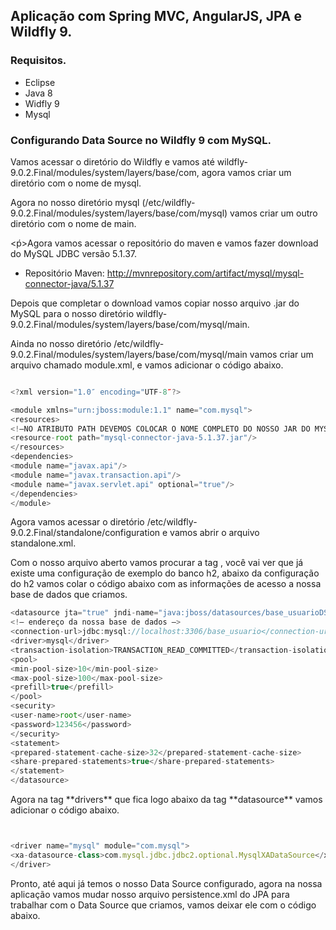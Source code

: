 ## Aplicação com Spring MVC, AngularJS, JPA e Wildfly 9.

### Requisitos.

- Eclipse
- Java 8
- Widfly 9
- Mysql


### Configurando Data Source no Wildfly 9 com MySQL.

<p>Vamos acessar o diretório do Wildfly e vamos até wildfly-9.0.2.Final/modules/system/layers/base/com, agora vamos criar um diretório com o nome de mysql.</p>
<p>Agora no nosso diretório mysql (/etc/wildfly-9.0.2.Final/modules/system/layers/base/com/mysql) vamos criar um outro diretório com o nome de main.</p>
<ṕ>Agora vamos acessar o repositório do maven e vamos fazer download do MySQL JDBC versão 5.1.37.</p>

- Repositório Maven: http://mvnrepository.com/artifact/mysql/mysql-connector-java/5.1.37

<p>Depois que completar o download vamos copiar nosso arquivo .jar do MySQL para o nosso diretório wildfly-9.0.2.Final/modules/system/layers/base/com/mysql/main.</p>

<p>Ainda no nosso diretório /etc/wildfly-9.0.2.Final/modules/system/layers/base/com/mysql/main vamos criar um arquivo chamado module.xml, e vamos adicionar o código abaixo.</p>

```javascript

<?xml version="1.0″ encoding="UTF-8″?>

<module xmlns="urn:jboss:module:1.1" name="com.mysql">
<resources>
<!–NO ATRIBUTO PATH DEVEMOS COLOCAR O NOME COMPLETO DO NOSSO JAR DO MYSQL–> 
<resource-root path="mysql-connector-java-5.1.37.jar"/>
</resources>
<dependencies>
<module name="javax.api"/>
<module name="javax.transaction.api"/>
<module name="javax.servlet.api" optional="true"/>
</dependencies>
</module>
```


Agora vamos acessar o diretório /etc/wildfly-9.0.2.Final/standalone/configuration e vamos abrir o arquivo standalone.xml.

Com o nosso arquivo aberto vamos procurar a tag <datasources>, você vai ver que já existe uma configuração de exemplo do banco h2, abaixo da configuração do h2 vamos colar o código abaixo com as informações de acesso a nossa base de dados que criamos.


```javascript
<datasource jta="true" jndi-name="java:jboss/datasources/base_usuarioDS" pool-name="base_usuarioDS" enabled="true" use-java-context="true" use-ccm="true">
<!– endereço da nossa base de dados –>
<connection-url>jdbc:mysql://localhost:3306/base_usuario</connection-url>
<driver>mysql</driver>
<transaction-isolation>TRANSACTION_READ_COMMITTED</transaction-isolation>
<pool>
<min-pool-size>10</min-pool-size>
<max-pool-size>100</max-pool-size>
<prefill>true</prefill>
</pool>
<security>
<user-name>root</user-name>
<password>123456</password>
</security>
<statement>
<prepared-statement-cache-size>32</prepared-statement-cache-size>
<share-prepared-statements>true</share-prepared-statements>
</statement>
</datasource>
```


<p>Agora na tag **drivers** que fica logo abaixo da tag **datasource** vamos adicionar o código abaixo.</p>


```javascript


<driver name="mysql" module="com.mysql">
<xa-datasource-class>com.mysql.jdbc.jdbc2.optional.MysqlXADataSource</xa-datasource-class>
</driver>
```

<p>Pronto, até aqui já temos o nosso Data Source configurado, agora na nossa aplicação vamos mudar nosso arquivo persistence.xml do JPA para trabalhar com o Data Source que criamos, vamos deixar ele com o código abaixo. </p>